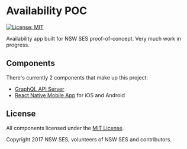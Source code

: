 # Availability POC

[![License: MIT](https://img.shields.io/badge/License-MIT-yellow.svg)](https://opensource.org/licenses/MIT)

Availability app built for NSW SES proof-of-concept. Very much work in
progress.

## Components

There's currently 2 components that make up this project:
* [GraphQL API Server](server/)
* [React Native Mobile App](client/) for iOS and Android

## License

All components licensed under the [MIT License](LICENSE.md).

Copyright 2017 NSW SES, volunteers of NSW SES and contributors.
